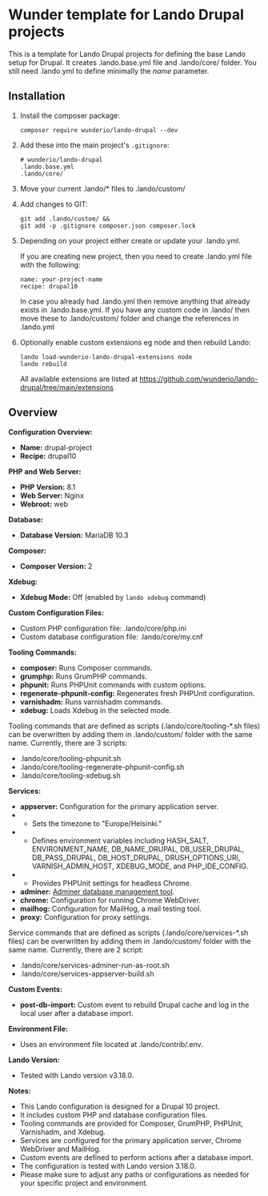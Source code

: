 # Wunder template for Lando Drupal projects

This is a template for Lando Drupal projects for defining the base Lando setup for Drupal.
It creates .lando.base.yml file and .lando/core/ folder. You still need .lando.yml to define
minimally the *name* parameter.

## Installation

1. Install the composer package:

   ```
   composer require wunderio/lando-drupal --dev
   ```

2. Add these into the main project's `.gitignore`:
   ```
   # wunderio/lando-drupal
   .lando.base.yml
   .lando/core/
   ```
3. Move your current .lando/* files to .lando/custom/

4. Add changes to GIT:
   ```
   git add .lando/custom/ &&
   git add -p .gitignore composer.json composer.lock
   ```

5. Depending on your project either create or update your .lando.yml.

   If you are creating new project, then you need to create .lando.yml file with the following:
   ```
   name: your-project-name
   recipe: drupal10
   ```

   In case you already had .lando.yml then remove anything that already exists in
   .lando.base.yml. If you have any custom code in .lando/ then move these to
   .lando/custom/ folder and change the references in .lando.yml

6. Optionally enable custom extensions eg node and then rebuild Lando:
   ```
   lando load-wunderio-lando-drupal-extensions node
   lando rebuild
   ```

   All available extensions are listed at https://github.com/wunderio/lando-drupal/tree/main/extensions

## Overview

**Configuration Overview:**

- **Name:** drupal-project
- **Recipe:** drupal10

**PHP and Web Server:**

- **PHP Version:** 8.1
- **Web Server:** Nginx
- **Webroot:** web

**Database:**

- **Database Version:** MariaDB 10.3

**Composer:**

- **Composer Version:** 2

**Xdebug:**

- **Xdebug Mode:** Off (enabled by `lando xdebug` command)

**Custom Configuration Files:**

- Custom PHP configuration file: .lando/core/php.ini
- Custom database configuration file: .lando/core/my.cnf

**Tooling Commands:**

- **composer:** Runs Composer commands.
- **grumphp:** Runs GrumPHP commands.
- **phpunit:** Runs PHPUnit commands with custom options.
- **regenerate-phpunit-config:** Regenerates fresh PHPUnit configuration.
- **varnishadm:** Runs varnishadm commands.
- **xdebug:** Loads Xdebug in the selected mode.

Tooling commands that are defined as scripts (.lando/core/tooling-*.sh files) can be overwritten
by adding them in .lando/custom/ folder with the same name.
Currently, there are 3 scripts:

 - .lando/core/tooling-phpunit.sh
 - .lando/core/tooling-regenerate-phpunit-config.sh
 - .lando/core/tooling-xdebug.sh

**Services:**

- **appserver:** Configuration for the primary application server.
- - Sets the timezone to "Europe/Helsinki."
- - Defines environment variables including HASH_SALT, ENVIRONMENT_NAME, DB_NAME_DRUPAL, DB_USER_DRUPAL, DB_PASS_DRUPAL, DB_HOST_DRUPAL, DRUSH_OPTIONS_URI, VARNISH_ADMIN_HOST, XDEBUG_MODE, and PHP_IDE_CONFIG.
- - Provides PHPUnit settings for headless Chrome.
- **adminer:** [Adminer database management tool](https://github.com/dehy/docker-adminer).
- **chrome:** Configuration for running Chrome WebDriver.
- **mailhog:** Configuration for MailHog, a mail testing tool.
- **proxy:** Configuration for proxy settings.

Service commands that are defined as scripts (.lando/core/services-*.sh files) can be overwritten
by adding them in .lando/custom/ folder with the same name.
Currently, there are 2 script:

- .lando/core/services-adminer-run-as-root.sh
- .lando/core/services-appserver-build.sh

**Custom Events:**

- **post-db-import:** Custom event to rebuild Drupal cache and log in the local user after a database import.

**Environment File:**

- Uses an environment file located at .lando/contrib/.env.

**Lando Version:**

- Tested with Lando version v3.18.0.

**Notes:**

- This Lando configuration is designed for a Drupal 10 project.
- It includes custom PHP and database configuration files.
- Tooling commands are provided for Composer, GrumPHP, PHPUnit, Varnishadm, and Xdebug.
- Services are configured for the primary application server, Chrome WebDriver and MailHog.
- Custom events are defined to perform actions after a database import.
- The configuration is tested with Lando version 3.18.0.
- Please make sure to adjust any paths or configurations as needed for your specific project and environment.
